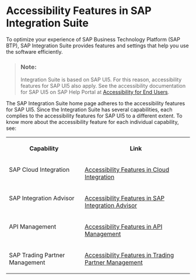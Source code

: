 <!-- loioe3e04a8258754b0d818f70324138549f -->

# Accessibility Features in SAP Integration Suite

To optimize your experience of SAP Business Technology Platform \(SAP BTP\), SAP Integration Suite provides features and settings that help you use the software efficiently.



> ### Note:  
> Integration Suite is based on SAP UI5. For this reason, accessibility features for SAP UI5 also apply. See the accessibility documentation for SAP UI5 on SAP Help Portal at [Accessibility for End Users](https://help.sap.com/docs/SAPUI5/bc5a64aac808463baa95b4230f221716/f562835d0b4e44129aa24a17551a0baa.html).

The SAP Integration Suite home page adheres to the accessibility features for SAP UI5. Since the Integration Suite has several capabilities, each complies to the accessibility features for SAP UI5 to a different extent. To know more about the accessibility feature for each individual capability, see:


<table>
<tr>
<th valign="top">

Capability



</th>
<th valign="top">

Link



</th>
</tr>
<tr>
<td valign="top">

SAP Cloud Integration



</td>
<td valign="top">

[Accessibility Features in Cloud Integration](https://help.sap.com/docs/CLOUD_INTEGRATION/368c481cd6954bdfa5d0435479fd4eaf/c7be6b629e4c482c9302895dfae3e9ba.html?version=Cloud)



</td>
</tr>
<tr>
<td valign="top">

SAP Integration Advisor



</td>
<td valign="top">

[Accessibility Features in SAP Integration Advisor](https://help.sap.com/docs/CLOUD_INTEGRATION/368c481cd6954bdfa5d0435479fd4eaf/2b33756e84fc43879405a5e3efe4e520.html?version=Cloud)



</td>
</tr>
<tr>
<td valign="top">

API Management



</td>
<td valign="top">

[Accessibility Features in API Management](https://help.sap.com/docs/SAP_CLOUD_PLATFORM_API_MANAGEMENT/66d066d903c2473f81ec33acfe2ccdb4/479e5b4e0ba44a978acba41e6b80e1d9.html?version=Cloud)



</td>
</tr>
<tr>
<td valign="top">

SAP Trading Partner Management



</td>
<td valign="top">

[Accessibility Features in Trading Partner Management](https://help.sap.com/docs/CLOUD_INTEGRATION/9e51bec2356e4664b6d5fd1a336a9e12/c17213ac639549a9a5d7cd44834156c7.html?version=Cloud)



</td>
</tr>
</table>

